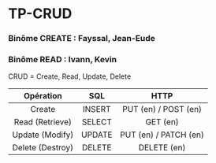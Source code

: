 # TP-CRUD

### Binôme CREATE : Fayssal, Jean-Eude

### Binôme READ : Ivann, Kevin


CRUD = Create, Read, Update, Delete
	
| Opération | SQL |  HTTP|
| :---:  |     :---:    |   :---: |
| Create | INSERT| PUT (en) / POST (en) |
| Read (Retrieve) | SELECT | GET (en) |
| Update (Modify) | UPDATE | PUT (en) / PATCH (en) |
| Delete (Destroy) | DELETE | DELETE (en) |
